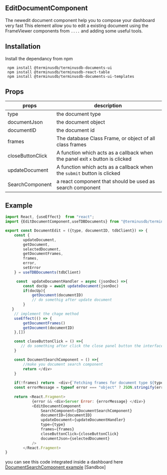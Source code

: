 ## EditDocumentComponent
The newedit document component help you to compose your dashboard very fast 
This element allow you to edit a existing document using the FrameViewer components from `....` and adding some useful tools.


## Installation

Install the dependancy from npm

```
 npm install @terminusdb/terminusdb-documents-ui
 npm install @terminusdb/terminusdb-react-table
 npm install @terminusdb/terminusdb-documents-ui-templates
```
## Props
| props |description  |
|--|--|
|type|the document type|
|documentJson| the document object|
|documentID| the document id|
|frames|The database Class Frame, or object of all class frames |
|closeButtonClick|A function which acts as a callback when the panel exit `x` button is clicked|
|updateDocument| A function which acts as a callback when the `submit` button is clicked|
|SearchComponent| a react component that should be used as search component  |

## Example
```js
import React, {useEffect}  from "react";
import {EditDocumentComponent,useTDBDocuments} from "@terminusdb/terminusdb-documents-ui-template"

export const DocumentEdit = ({type, documentID, tdbClient}) => { 
    const {
        updateDocument,
        getDocument,
        selectedDocument,
        getDocumentFrames,
        frames,
        error,
        setError
    } = useTDBDocuments(tdbClient)

     const  updateDocumentHandler = async (jsonDoc) =>{
        const docUp = await updateDocument(jsonDoc)
        if(docUp){
            getDocument(documentID)
            // do somethig after update document
        }
   }
    // implement the chage method
    useEffect(() => {
        getDocumentFrames()
        getDocument(documentID)
	},[])

    const closeButtonClick = () =>{
       // do something after click the close panel button the interface
    }

    const DocumentSearchComponent = () =>{
        //make you document search component
        return </div>
    }
  
    if(!frames) return  <div>{`Fetching frames for document type ${type} ...`}</div>
    const errorMessage = typeof error === "object" ? JSON.stringify(error,null,4) : error
   
    return <React.Fragment>
            {error && <div>Server Error: {errorMessage} </div>}
            <EditDocumentComponent
                SearchComponent={DocumentSearchComponent}
                documentID={documentID} 
                updateDocument={updateDocumentHandler}
                type={type}
                frames={frames}
                closeButtonClick={closeButtonClick}
                documentJson={selectedDocument}
            />
        </React.Fragment>
}
```

you can see this code integrated inside a dashboard here
[DocumentSearchComponent example]()
[Sandbox]


